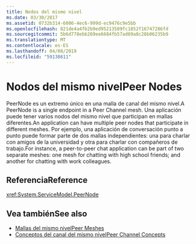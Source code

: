 ```yaml
---
title: Nodos del mismo nivel
ms.date: 03/30/2017
ms.assetid: 0732b314-6006-4ec6-999d-ec9476c9e5bb
ms.openlocfilehash: 821de4a4fb2b9ed95213589fc1852f16747286fd
ms.sourcegitcommit: 5b6d778ebb269ee6684fb57ad69a8c28b06235b9
ms.translationtype: MT
ms.contentlocale: es-ES
ms.lasthandoff: 04/08/2019
ms.locfileid: "59138611"
---
```

# <a name="peer-nodes"></a><span data-ttu-id="41a5b-102">Nodos del mismo nivel</span><span class="sxs-lookup"><span data-stu-id="41a5b-102">Peer Nodes</span></span>
<span data-ttu-id="41a5b-103">PeerNode es un extremo único en una malla de canal del mismo nivel.</span><span class="sxs-lookup"><span data-stu-id="41a5b-103">A PeerNode is a single endpoint in a Peer Channel mesh.</span></span> <span data-ttu-id="41a5b-104">Una aplicación puede tener varios nodos del mismo nivel que participan en mallas diferentes.</span><span class="sxs-lookup"><span data-stu-id="41a5b-104">An application can have multiple peer nodes that participate in different meshes.</span></span> <span data-ttu-id="41a5b-105">Por ejemplo, una aplicación de conversación punto a punto puede formar parte de dos mallas independientes: una para charlar con amigos de la universidad y otra para charlar con compañeros de trabajo.</span><span class="sxs-lookup"><span data-stu-id="41a5b-105">For instance, a peer-to-peer chat application can be part of two separate meshes: one mesh for chatting with high school friends; and another for chatting with work colleagues.</span></span>  
  
## <a name="reference"></a><span data-ttu-id="41a5b-106">Referencia</span><span class="sxs-lookup"><span data-stu-id="41a5b-106">Reference</span></span>  
 <xref:System.ServiceModel.PeerNode>  
  
## <a name="see-also"></a><span data-ttu-id="41a5b-107">Vea también</span><span class="sxs-lookup"><span data-stu-id="41a5b-107">See also</span></span>

- [<span data-ttu-id="41a5b-108">Mallas del mismo nivel</span><span class="sxs-lookup"><span data-stu-id="41a5b-108">Peer Meshes</span></span>](../../../../docs/framework/wcf/feature-details/peer-meshes.md)
- [<span data-ttu-id="41a5b-109">Conceptos del canal del mismo nivel</span><span class="sxs-lookup"><span data-stu-id="41a5b-109">Peer Channel Concepts</span></span>](../../../../docs/framework/wcf/feature-details/peer-channel-concepts.md)
